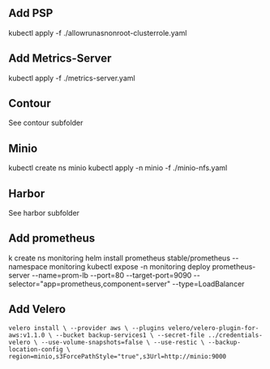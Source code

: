 ## Add PSP
kubectl apply -f ./allowrunasnonroot-clusterrole.yaml

## Add Metrics-Server

kubectl apply -f ./metrics-server.yaml


## Contour
See contour subfolder

## Minio
kubectl create ns minio
kubectl apply -n minio -f ./minio-nfs.yaml

## Harbor
See harbor subfolder

## Add prometheus

k create ns monitoring
helm install prometheus stable/prometheus  --namespace monitoring
kubectl expose -n monitoring deploy prometheus-server --name=prom-lb --port=80 --target-port=9090 --selector="app=prometheus,component=server" --type=LoadBalancer

## Add Velero
`velero install \
    --provider aws \
    --plugins velero/velero-plugin-for-aws:v1.1.0 \
    --bucket backup-services1 \
    --secret-file ../credentials-velero \
    --use-volume-snapshots=false \
    --use-restic \
    --backup-location-config \
    region=minio,s3ForcePathStyle="true",s3Url=http://minio:9000
    `
